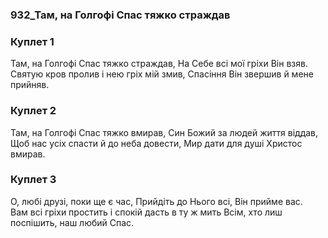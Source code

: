 ### 932_Там, на Голгофі Спас тяжко страждав
### Куплет 1
Там, на Голгофі Спас тяжко страждав, На Себе всі мої гріхи Він взяв. <br/>Святую кров пролив і нею гріх мій змив, Спасіння Він звершив й мене прийняв.
### Куплет 2
Там, на Голгофі Спас тяжко вмирав, Син Божий за людей життя віддав, <br/>Щоб нас усіх спасти й до неба довести, Мир дати для душі Христос вмирав.
### Куплет 3
О, любі друзі, поки ще є час, Прийдіть до Нього всі, Він прийме вас.<br/>Вам всі гріхи простить і спокій дасть в ту ж мить Всім, хто лиш поспішить, наш любий Спас.
